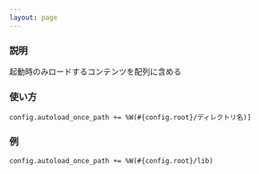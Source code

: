 ```yaml
---
layout: page
---
```

### 説明
起動時のみロードするコンテンツを配列に含める

### 使い方
    config.autoload_once_path += %W(#{config.root}/ディレクトリ名)]

### 例
    config.autoload_once_path += %W(#{config.root}/lib)